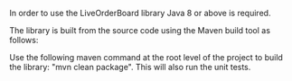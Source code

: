 In order to use the LiveOrderBoard library Java 8 or above is required.

The library is built from the source code using the Maven build tool as follows:

Use the following maven command at the root level of the project to build the library: "mvn clean package".
This will also run the unit tests.